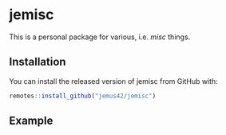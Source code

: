 
<!-- README.md is generated from README.Rmd. Please edit that file -->

# jemisc

This is a personal package for various, i.e. *misc* things.

## Installation

You can install the released version of jemisc from GitHub with:

``` r
remotes::install_github("jemus42/jemisc")
```

## Example
